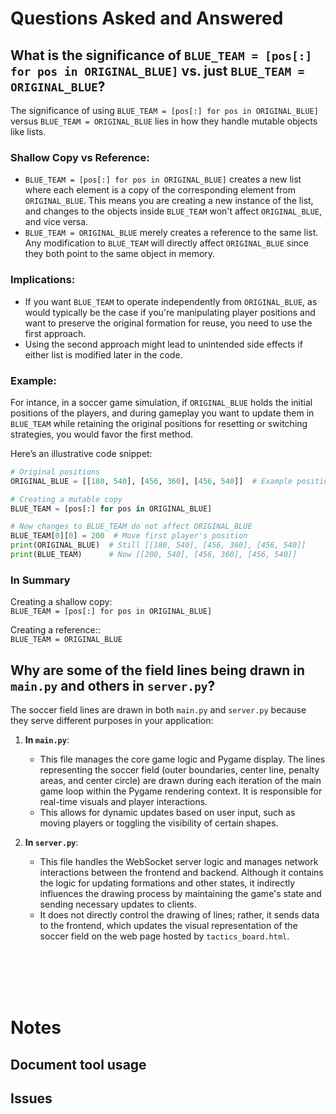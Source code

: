 # Questions Asked and Answered

## What is the significance of `BLUE_TEAM = [pos[:] for pos in ORIGINAL_BLUE]` vs. just `BLUE_TEAM = ORIGINAL_BLUE`?

The significance of using `BLUE_TEAM = [pos[:] for pos in ORIGINAL_BLUE]` versus `BLUE_TEAM = ORIGINAL_BLUE` lies in how they handle mutable objects like lists.

### Shallow Copy vs Reference:

- `BLUE_TEAM = [pos[:] for pos in ORIGINAL_BLUE]` creates a new list where each element is a copy of the corresponding element from `ORIGINAL_BLUE`. This means you are creating a new instance of the list, and changes to the objects inside `BLUE_TEAM` won't affect `ORIGINAL_BLUE`, and vice versa.
- `BLUE_TEAM = ORIGINAL_BLUE` merely creates a reference to the same list. Any modification to `BLUE_TEAM` will directly affect `ORIGINAL_BLUE` since they both point to the same object in memory.

### Implications:

- If you want `BLUE_TEAM` to operate independently from `ORIGINAL_BLUE`, as would typically be the case if you're manipulating player positions and want to preserve the original formation for reuse, you need to use the first approach.
- Using the second approach might lead to unintended side effects if either list is modified later in the code.

### Example:

For intance, in a soccer game simulation, if `ORIGINAL_BLUE` holds the initial positions of the players, and during gameplay you want to update them in `BLUE_TEAM` while retaining the original positions for resetting or switching strategies, you would favor the first method.

Here’s an illustrative code snippet:
```python
# Original positions
ORIGINAL_BLUE = [[180, 540], [456, 360], [456, 540]]  # Example positions

# Creating a mutable copy
BLUE_TEAM = [pos[:] for pos in ORIGINAL_BLUE] 

# Now changes to BLUE_TEAM do not affect ORIGINAL_BLUE
BLUE_TEAM[0][0] = 200  # Move first player's position
print(ORIGINAL_BLUE)  # Still [[180, 540], [456, 360], [456, 540]]
print(BLUE_TEAM)      # Now [[200, 540], [456, 360], [456, 540]]
```

### In Summary
Creating a shallow copy: <br>
`BLUE_TEAM = [pos[:] for pos in ORIGINAL_BLUE]`

Creating a reference:: <br>
`BLUE_TEAM = ORIGINAL_BLUE`

## Why are some of the field lines being drawn in `main.py` and others in `server.py`?

The soccer field lines are drawn in both `main.py` and `server.py` because they serve different purposes in your application:

1. **In `main.py`**:
   - This file manages the core game logic and Pygame display. The lines representing the soccer field (outer boundaries, center line, penalty areas, and center circle) are drawn during each iteration of the main game loop within the Pygame rendering context. It is responsible for real-time visuals and player interactions.
   - This allows for dynamic updates based on user input, such as moving players or toggling the visibility of certain shapes.

2. **In `server.py`**:
   - This file handles the WebSocket server logic and manages network interactions between the frontend and backend. Although it contains the logic for updating formations and other states, it indirectly influences the drawing process by maintaining the game's state and sending necessary updates to clients.
   - It does not directly control the drawing of lines; rather, it sends data to the frontend, which updates the visual representation of the soccer field on the web page hosted by `tactics_board.html`.



<br><br><br><br>
# Notes

## Document tool usage

## Issues
